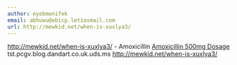 ```yaml
---
author: eyobmonifek
email: abhuwu@ebicp.letiasmail.com
url: http://mewkid.net/when-is-xuxlya3/
---
```


http://mewkid.net/when-is-xuxlya3/ - Amoxicillin <a href="http://mewkid.net/when-is-xuxlya3/">Amoxicillin 500mg Dosage</a> tst.pcgv.blog.dandart.co.uk.uds.ms http://mewkid.net/when-is-xuxlya3/